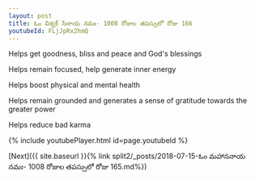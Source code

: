 ```yaml
---
layout: post
title: ఓం విశ్వక్ సేనాయ నమః- 1008 రోజుల తపస్సులో రోజు 166
youtubeId: FLjJpRx2hmQ
---
```

 
 
Helps get goodness, bliss and peace and God's blessings
 
Helps remain focused, help generate inner energy 
 
Helps boost physical and mental health 
 
Helps remain grounded and generates a sense of gratitude towards the greater power 
 
Helps reduce bad karma
 
 
 
 


{% include youtubePlayer.html id=page.youtubeId %}
 
[Next]({{ site.baseurl }}{% link  split2/_posts/2018-07-15-ఓం మహాననాయ నమః- 1008 రోజుల తపస్సులో రోజు 165.md%})
 
